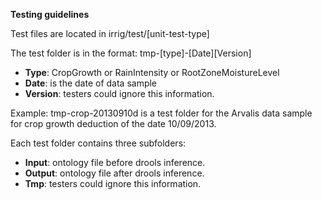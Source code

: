 **Testing guidelines**

Test files are located in irrig/test/[unit-test-type]

The test folder is in the format: tmp-[type]-[Date][Version]  
- **Type**: CropGrowth or RainIntensity or RootZoneMoistureLevel     
- **Date**: is the date of data sample  
- **Version**: testers could ignore this information.  

Example: tmp-crop-20130910d is a test folder for the Arvalis data sample for crop growth deduction of the date 10/09/2013.   

Each test folder contains three subfolders:   
- **Input**: ontology file before drools inference.  
- **Output**: ontology file after drools inference.  
- **Tmp**: testers could ignore this information.  
